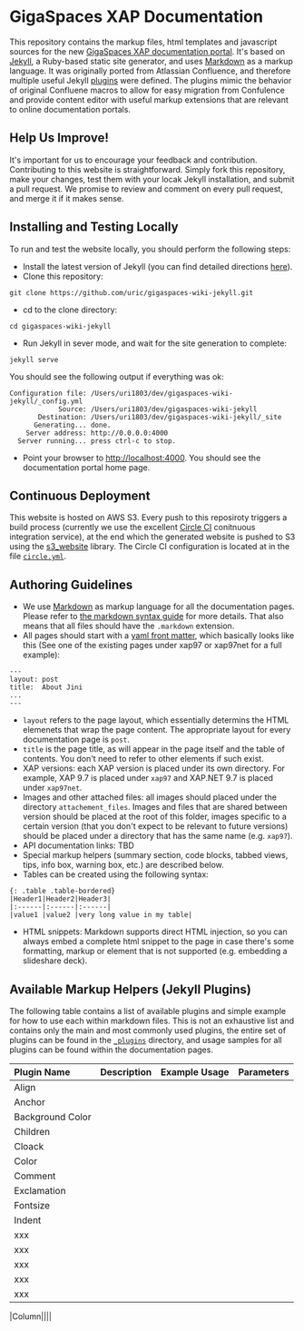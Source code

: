 # GigaSpaces XAP Documentation

This repository contains the markup files, html templates and javascript sources for the new [GigaSpaces XAP documentation portal](http://wiki.gigaspaces.com.s3-website-us-east-1.amazonaws.com). 
It's based on [Jekyll](http://jekyllrb.com/), a Ruby-based static site generator, and uses [Markdown]() as a markup language. It was originally ported from Atlassian Confluence, and therefore multiple useful Jekyll [plugins](#available-plugins) were defined. The plugins mimic the behavior of original Confluene macros to allow for easy migration from Confulence and provide content editor with useful markup extensions that are relevant to online documentation portals. 

## Help Us Improve! 
It's important for us to encourage your feedback and contribution. Contributing to this website is straightforward. Simply fork this repository, make your changes, test them with your locak Jekyll installation, and submit a pull request. We promise to review and comment on every pull request, and merge it if it makes sense.  

## Installing and Testing Locally 
To run and test the website locally, you should perform the following steps: 
* Install the latest version of Jekyll (you can find detailed directions [here](http://jekyllrb.com/docs/installation/)).
* Clone this repository: 
```
git clone https://github.com/uric/gigaspaces-wiki-jekyll.git
```

* cd to the clone directory: 
```
cd gigaspaces-wiki-jekyll
```

* Run Jekyll in sever mode, and wait for the site generation to complete: 
```
jekyll serve
```
You should see the following output if everything was ok: 
```
Configuration file: /Users/uri1803/dev/gigaspaces-wiki-jekyll/_config.yml
            Source: /Users/uri1803/dev/gigaspaces-wiki-jekyll
       Destination: /Users/uri1803/dev/gigaspaces-wiki-jekyll/_site
      Generating... done.
    Server address: http://0.0.0.0:4000
  Server running... press ctrl-c to stop.
```

* Point your browser to [http://localhost:4000](). You should see the documentation portal home page. 

## Continuous Deployment 
This website is hosted on AWS S3. Every push to this reposiroty triggers a build process (currently we use the excellent [Circle CI](http://circleci.com) conitnuous integration service), at the end which the generated website is pushed to S3 using the [s3_website](https://github.com/laurilehmijoki/s3_website) library. The Circle CI configuration is located at in the file [`circle.yml`](circle.yml). 

## Authoring Guidelines 
* We use [Markdown](http://daringfireball.net/projects/markdown) as markup language for all the documentation pages. Please refer to [the markdown syntax guide](http://daringfireball.net/projects/markdown/syntax) for more details. That also means that all files should have the `.markdown` extension. 
* All pages should start with a [yaml front matter](http://jekyllrb.com/docs/frontmatter/), which basically looks like this (See one of the existing pages under xap97 or xap97net for a full example):

```
---
layout: post
title:  About Jini
...
---
```
 * `layout` refers to the page layout, which essentially determins the HTML elemenets that wrap the page content. The appropriate layout for every documentation page is `post`. 
 * `title` is the page title, as will appear in the page itself and the table of contents. 
You don't need to refer to other elements if such exist. 
* XAP versions: each XAP version is placed under its own directory. For example, XAP 9.7 is placed under `xap97` and XAP.NET 9.7 is placed under `xap97net`. 
* Images and other attached files: all images should placed under the directory `attachement_files`. Images and files that are shared between version should be placed at the root of this folder, images specific to a certain version (that you don't expect to be relevant to future versions) should be placed under a directory that has the same name (e.g. `xap97`). 
* API documentation links: TBD 
* Special markup helpers (summary section, code blocks, tabbed views, tips, info box, warning box, etc.) are described below. 
* Tables can be created using the following syntax: 

```
{: .table .table-bordered}
|Header1|Header2|Header3|
|:------|:------|:------|
|value1 |value2 |very long value in my table|
```
* HTML snippets: Markdown supports direct HTML injection, so you can always embed a complete html snippet to the page in case there's some formatting, markup or element that is not supported (e.g. embedding a slideshare deck). 

## Available Markup Helpers (Jekyll Plugins) 
The following table contains a list of available plugins and simple example for how to use each within markdown files. This is not an exhaustive list and contains only the main and most commonly used plugins, the entire set of plugins can be found in the [`_plugins`](_plugins) directory, and usage samples for all plugins can be found within the documentation pages. 

|Plugin Name|Description|Example Usage|Parameters|
|:----------|:----------|:------------|:---------|
|Align||||
|Anchor||||
|Background Color||||
|Children||||
|Cloack||||
|Color||||
|Comment||||
|Exclamation||||
|Fontsize||||
|Indent||||
|xxx||||
|xxx||||
|xxx||||
|xxx||||
|xxx||||



|Column||||
